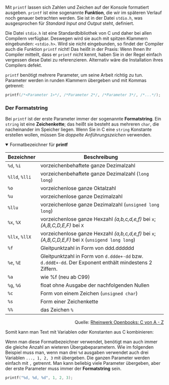 Mit `printf` lassen sich Zahlen und Zeichen auf der Konsole formatiert ausgeben. `printf` ist eine sogenannte **Funktion**, die wir im späteren Verlauf noch genauer betrachten werden. Sie ist in der Datei `stdio.h`, was ausgesprochen für _Standard Input and Output_ steht, definiert.

Die Datei `stdio.h` ist eine Standardbibliothek von C und daher bei allen Compilern verfügbar. Deswegen wird sie auch mit spitzen Klammern eingebunden: `<stdio.h>`. Wird sie nicht eingebunden, so findet der Compiler auch die Funktion `printf` nicht! Das heißt in der Praxis: Wenn Ihnen Ihr Compiler mitteilt, dass er `printf` nicht kennt, haben Sie in der Regel einfach vergessen diese Datei zu referenzieren. Alternativ wäre die Installation ihres Compilers defekt.

`printf` benötigt mehrere Parameter, um seine Arbeit richtig zu tun. Parameter werden in runden Klammern übergeben und mit Kommas getrennt:

```c
printf(/*<Parameter 1>*/, /*Parameter 2*/, /*Parameter 3*/, /*...*/);
```

### Der Formatstring

Bei `printf` ist der erste Parameter immer der sogenannte **Formatstring**. Ein `string` ist eine **Zeichenkette**; das heißt sie besteht aus mehreren `char`, die nacheinander im Speicher liegen. Wenn Sie in C eine `string` Konstante erstellen wollen, müssen Sie _doppelte Anführungszeichen_ verwenden.

<details open>
<summary>Formatbezeichner für <b>printf</b></summary>

| Bezeichner     | Beschreibung                                                                                          |
| -------------- | ----------------------------------------------------------------------------------------------------- |
| `%d`, `%i`     | vorzeichenbehaftete ganze Dezimalzahl                                                                 |
| `%lld`, `%lli` | vorzeichenbehaftete ganze Dezimalzahl (`long long`)                                                   |
| `%o`           | vorzeichenlose ganze Oktalzahl                                                                        |
| `%u`           | vorzeichenlose ganze Dezimalzahl                                                                      |
| `%llu`         | vorzeichenlose ganze Dezimalzahl (`unsigned long long`)                                               |
| `%x`, `%X`     | vorzeichenlose ganze Hexzahl *(a,b,c,d,e,f)* bei `x`; *(A,B,C,D,E,F)* bei `X`                         |
| `%llx`, `%llX` | vorzeichenlose ganze Hexzahl *(a,b,c,d,e,f)* bei `x`; *(A,B,C,D,E,F)* bei `X` (`unsigend long long`)  |
| `%f`           | Gleitpunktzahl in Form von ddd.dddddd                                                                 |
| `%e`, `%E`     | Gleitpunktzahl in Form von `d.ddde+-dd` bzw. `d.dddE+-dd`. Der Exponent enthält mindestens 2 Ziffern. |
| `%a`           | wie %f (neu ab C99)                                                                                   |
| `%g`, `%G`     | float ohne Ausgabe der nachfolgenden Nullen                                                           |
| `%c`           | Form von einem Zeichen (`unsigned char`)                                                              |
| `%s`           | Form einer Zeichenkette                                                                               |
| `%%`           | das Zeichen `%`                                                                                       |

<div style="text-align: right">Quelle: <a href="http://openbook.rheinwerk-verlag.de/c_von_a_bis_z/005_c_basisdatentypen_020.htm">Rheinwerk Openbooks: C von A - Z</a></div>
</details>

Somit kann man Text mit Variablen oder Konstanten aus C kombinieren:

<script src="//onlinegdb.com/embed/js/SynoE71dI?theme=light"></script>

Wenn man diese Formatbezeichner verwendet, benötigt man auch immer die gleiche Anzahl an wieteren Übergabeparametern. Wie im folgenden Beispiel muss man, wenn man drei `%d` ausgaben verwendet auch drei Variablen `..., 1, 2, 3` mit übergeben. Die ganzen Parameter werden einfach mit `,` getrennt. Man kann beliebig viele Parameter übergeben, aber der erste Parameter muss immer der **Formatstring** sein.

```c
printf("%d, %d, %d", 1, 2, 3);
```